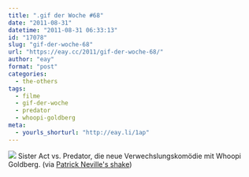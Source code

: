 ```yaml
---
title: ".gif der Woche #68"
date: "2011-08-31"
datetime: "2011-08-31 06:33:13"
id: "17078"
slug: "gif-der-woche-68"
url: "https://eay.cc/2011/gif-der-woche-68/"
author: "eay"
format: "post"
categories:
  - the-others
tags:
  - filme
  - gif-der-woche
  - predator
  - whoopi-goldberg
meta:
  - yourls_shorturl: "http://eay.li/1ap"
---
```


![](https://eay.cc/uploads/2011/whoopi.gif) Sister Act vs. Predator, die neue Verwechslungskomödie mit Whoopi Goldberg. (via [Patrick Neville's shake](http://mlkshk.com/p/617G))
